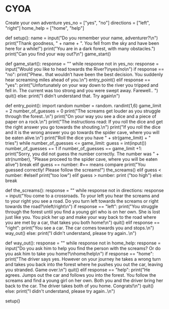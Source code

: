 # CYOA
Create your own adventure
yes_no = ["yes", "no"]
directions = ["left", "right"]
home_help = ["home", "help"]

def setup():
  name = input("Do you remember your name, adventurer?\n")
  print("Thank goodness, " + name + ". You fell from the sky and have been here for a while!")
  print("You are in a dark forest, with many obstacles.")
  print("Can you find your way out?\n")
  game_start()

def game_start():
    response = ""
    while response not in yes_no:
      response = input("Would you like to head towards the River?\nyes/no\n")
      if response == "no":
        print("Phew.. that wouldn’t have been the best decision. You suddenly hear screaming miles ahead of you.\n")
        entry_point()
      elif response == "yes":
        print("Unfortunately on your way down to the river you tripped and fell in. The current was too strong and you were swept away. Farewell.. ")
        quit()
      else:
        print("I didn't understand that. Try again\n")

def entry_point():
    import random 
    number = random. randint(1,6) 
    game_limit = 2
    number_of_guesses = 0
    print("The screams get louder as you struggle through the forest..\n")
    print("On your way you see a dice and a piece of paper on a rock.\n")
    print("The instructions read: If you roll the dice and get the right answer you go towards the shouting.\n")
    print("If you roll the dice and it is the wrong answer you go towards the spider cave, where you will be eaten alive.\n")
    print("Roll the dice you have " + str(game_limit) + " tries")
    while number_of_guesses <= game_limit:
      guess = int(input())
      number_of_guesses += 1 
      if number_of_guesses == game_limit +1: 
        print("Sorry, you did not guess the number correctly. The number was " + str(number), "Please proceed to the spider cave, where you will be eaten alive")
        break
      elif guess == number: #== means compare
        print("You guessed correctly! Please follow the screams!")
        the_screams() 
      elif guess < number: #elseif
        print("too low")
      elif guess > number:
        print ("too high")
      else:
        break 

def the_screams():
  response = ""
  while response not in directions:
    response = input("You come to a crossroads. To your left you hear the screams and to your right you see a road. Do you turn left towards the screams or right towards the road?\nleft/right\n")
    if response == "left":
        print("You struggle through the forest until you find a young girl who is on her own. She is lost just like you. You pick her up and make your way back to the road where you are met by a car, that takes you both home!\n")
        quit()
    elif response == "right":
        print("You see a car. The car comes towards you and stops.\n")
        way_out()
    else:
        print("I didn't understand, please try again..\n")

def way_out():
  response = ""
  while response not in home_help:
    response = input("Do you ask him to help you find the person with the screams? Or do you ask him to take you home?\nhome/help\n")
    if response == "home":
      print("The driver says yes. However on your journey he takes a wrong turn and takes you back into the forest where he pushes you out the car, leaving you stranded. Game over.\n")
      quit()
    elif response == "help":
      print("He agrees. Jumps out the car and follows you into the forest. You follow the screams and find a young girl on her own. Both you and the driver bring her back to the car. The driver takes both of you home. Congrats!\n")
      quit()
    else:
      print("I didn't understand, please try again..\n")

setup()


    


 

